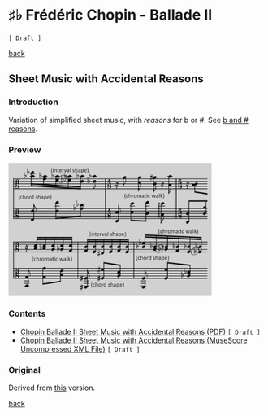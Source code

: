 ♯♭ Frédéric Chopin - Ballade Ⅱ
===============================

`[ Draft ]`

[back](../README.md)

Sheet Music with Accidental Reasons
-----------------------------------

### Introduction

Variation of simplified sheet music, with *reasons* for b or #. See [b and # reasons](https://jjvanzon.github.io/Piano-Playing-Docs/methods/sheet-music-simplification.html#b-and--reasons).

### Preview

<img src="chopin-ballade-2-sheet-music-with-accidental-reasons-preview.png" width="400" />

### Contents

- [Chopin Ballade Ⅱ Sheet Music with Accidental Reasons (PDF)](chopin-ballade-2-sheet-music-with-accidental-reasons.pdf) `[ Draft ]`
- [Chopin Ballade Ⅱ Sheet Music with Accidental Reasons (MuseScore Uncompressed XML File)](chopin-ballade-2-sheet-music-with-accidental-reasons.mscx) `[ Draft ]`

### Original

Derived from [this](https://jjvanzon.github.io/Piano-Playing-Docs/chopin-ballade-2/sheet-music/README.html) version.

[back](../README.md)
